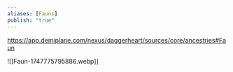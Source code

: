 ```yaml
---
aliases: [Fauns]
publish: "true"
---
```

https://app.demiplane.com/nexus/daggerheart/sources/core/ancestries#Faun

![[Faun-1747775795886.webp]]